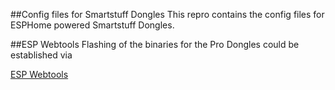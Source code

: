 ##Config files for Smartstuff Dongles
This repro contains the config files for ESPHome powered Smartstuff Dongles.

##ESP Webtools
Flashing of the binaries for the Pro Dongles could be established via 

<a href="https://mhendriks.github.io/esphome-p1/" target="_blank">ESP Webtools</a>


